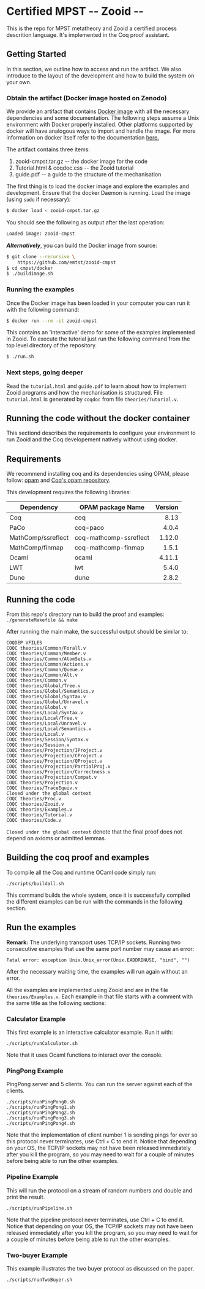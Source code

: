 # Certified MPST -- Zooid --

This is the repo for MPST metatheory and Zooid a certified process descrition language.
It's implemented in the Coq proof assistant.

## Getting Started

In this section, we outline how to access and run the artifact. We
also introduce to the layout of the development and how to build the
system on your own.

### Obtain the artifact (Docker image hosted on Zenodo)

We provide an artifact that contains [Docker image](https://??) with
all the necessary dependencies and some documentation. The following
steps assume a Unix environment with Docker properly installed. Other
platforms supported by docker will have analogous ways to import and
handle the image. For more information on docker itself refer to the
documentation [here.](https://docs.docker.com/)

The artifact contains three items:
1. zooid-cmpst.tar.gz         -- the docker image for the code
2. Tutorial.html & coqdoc.css -- the Zooid tutorial
3. guide.pdf                  -- a guide to the structure of the
                                 mechanisation


The first thing is to load the docker image and explore the examples
and development. Ensure that the docker Daemon is running. Load the
image (using `sudo` if necessary):

```bash
$ docker load < zooid-cmpst.tar.gz
````

You should see the following as output after the last operation:

```bash
Loaded image: zooid-cmpst
```

***Alternatively***, you can build the Docker image from source:

```bash
$ git clone --recursive \
	https://github.com/emtst/zooid-cmpst
$ cd cmpst/docker
$ ./buildimage.sh
```

### Running the examples

Once the Docker image has been loaded in your computer you can run it
with the following command:

```bash
$ docker run --rm -it zooid-cmpst
```

This contains an 'interactive' demo for some of the examples
implemented in Zooid. To execute the tutorial just run the following
command from the top level directory of the repository.

```bash
$ ./run.sh
```

### Next steps, going deeper

Read the `tutorial.html` and `guide.pdf` to learn about how to implement Zooid
programs and how the mechanisation is structured.  File `tutorial.html` is
generated by `coqdoc` from file `theories/Tutorial.v`.

## Running the code without the docker container

This sectiond describes the requirements to configure your environment
to run Zooid and the Coq developement natively without using docker.


## Requirements

We recommend installing coq and its dependencies using OPAM, please
follow: [opam](https://opam.ocaml.org/) and
[Coq's opam repository](http://coq.io/opam/).

This development requires the following libraries:


| Dependency         | OPAM package Name      | Version |
|--------------------|------------------------|--------:|
| Coq                | coq                    |    8.13 |
| PaCo               | coq-paco               |   4.0.4 |
| MathComp/ssreflect | coq-mathcomp-ssreflect |  1.12.0 |
| MathComp/finmap    | coq-mathcomp-finmap    |   1.5.1 |
| Ocaml              | ocaml                  |  4.11.1 |
| LWT                | lwt                    |   5.4.0 |
| Dune               | dune                   |   2.8.2 |


## Running the code

From this repo's directory run to build the proof and examples:
   `./generateMakefile && make`

After running the main make, the successful output should be similar to:

```
COQDEP VFILES
COQC theories/Common/Forall.v
COQC theories/Common/Member.v
COQC theories/Common/AtomSets.v
COQC theories/Common/Actions.v
COQC theories/Common/Queue.v
COQC theories/Common/Alt.v
COQC theories/Common.v
COQC theories/Global/Tree.v
COQC theories/Global/Semantics.v
COQC theories/Global/Syntax.v
COQC theories/Global/Unravel.v
COQC theories/Global.v
COQC theories/Local/Syntax.v
COQC theories/Local/Tree.v
COQC theories/Local/Unravel.v
COQC theories/Local/Semantics.v
COQC theories/Local.v
COQC theories/Session/Syntax.v
COQC theories/Session.v
COQC theories/Projection/IProject.v
COQC theories/Projection/CProject.v
COQC theories/Projection/QProject.v
COQC theories/Projection/PartialProj.v
COQC theories/Projection/Correctness.v
COQC theories/Projection/Compat.v
COQC theories/Projection.v
COQC theories/TraceEquiv.v
Closed under the global context
COQC theories/Proc.v
COQC theories/Zooid.v
COQC theories/Examples.v
COQC theories/Tutorial.v
COQC theories/Code.v
```

`Closed under the global context` denote that the final proof does not
depend on axioms or admitted lemmas.

## Building the coq proof and examples

To compile all the Coq and runtime OCaml code simply run:
```
./scripts/buildall.sh
```

This command builds the whole system, once it is successfully compiled
the different examples can be run with the commands in the following
section.

## Run the examples

**Remark:** The underlying transport uses TCP/IP sockets. Running two
consecutive examples that use the same port number may cause an error:
```
Fatal error: exception Unix.Unix_error(Unix.EADDRINUSE, "bind", "")
```
After the necessary waiting time, the examples will run again without an error.


All the examples are implemented using Zooid and are in the file
`theories/Examples.v`. Each example in that file starts with a comment
with the same title as the following sections:

### Calculator Example
This first example is an interactive calculator example. Run it with:
```
./scripts/runCalculator.sh
```

Note that it uses Ocaml functions to interact over the console.


### PingPong Example

PingPong server and 5 clients. You can run the server against each of
the clients.

```
./scripts/runPingPong0.sh
./scripts/runPingPong1.sh
./scripts/runPingPong2.sh
./scripts/runPingPong3.sh
./scripts/runPingPong4.sh
```

Note that the implementation of client number 1 is sending pings for
ever so this protocol never terminates, use Ctrl + C to end it. Notice
that depending on your OS, the TCP/IP sockets may not have been
released immediately after you kill the program, so you may need to
wait for a couple of minutes before being able to run the other
examples.

###  Pipeline Example

This will run the protocol on a stream of random numbers and double
and print the result.

```
./scripts/runPipeline.sh
```

Note that the pipeline protocol never terminates, use Ctrl + C to end
it. Notice that depending on your OS, the TCP/IP sockets may not have
been released immediately after you kill the program, so you may need
to wait for a couple of minutes before being able to run the other
examples.


### Two-buyer Example

This example illustrates the two buyer protocol as discussed on the
paper.

```
./scripts/runTwoBuyer.sh
```
